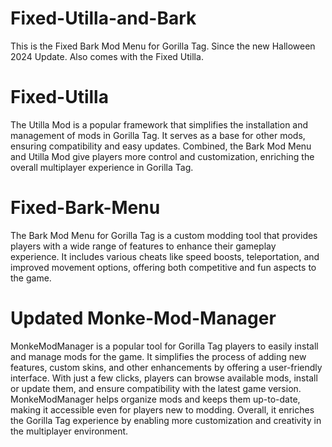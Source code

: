 # Fixed-Utilla-and-Bark
This is the Fixed Bark Mod Menu for Gorilla Tag. Since the new Halloween 2024 Update. Also comes with the Fixed Utilla.

# Fixed-Utilla
The Utilla Mod is a popular framework that simplifies the installation and management of mods in Gorilla Tag.
It serves as a base for other mods, ensuring compatibility and easy updates.
Combined, the Bark Mod Menu and Utilla Mod give players more control and customization,
enriching the overall multiplayer experience in Gorilla Tag.

# Fixed-Bark-Menu

The Bark Mod Menu for Gorilla Tag is a custom modding tool that provides players
with a wide range of features to enhance their gameplay experience.
It includes various cheats like speed boosts, teleportation, and improved movement options,
offering both competitive and fun aspects to the game.

# Updated Monke-Mod-Manager

MonkeModManager is a popular tool for Gorilla Tag players to easily install and manage mods for the game.
It simplifies the process of adding new features, custom skins, and other enhancements by offering a user-friendly interface.
With just a few clicks, players can browse available mods, install or update them, and ensure compatibility with the latest game version.
MonkeModManager helps organize mods and keeps them up-to-date, making it accessible even for players new to modding.
Overall, it enriches the Gorilla Tag experience by enabling more customization and creativity in the multiplayer environment.
